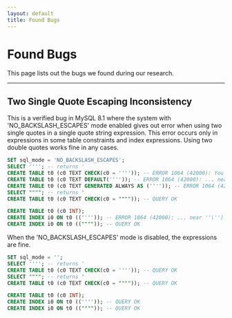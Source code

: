 ```yaml
---
layout: default
title: Found Bugs
---
```


# Found Bugs

This page lists out the bugs we found during our research.

---

## Two Single Quote Escaping Inconsistency
This is a verified bug in MySQL 8.1 where the system with 'NO_BACKSLASH_ESCAPES' mode enabled gives out error when using two single quotes in a single quote string expression. This error occurs only in expressions in some table constraints and index expressions. Using two double quotes works fine in any cases. 
```sql
SET sql_mode = 'NO_BACKSLASH_ESCAPES';
SELECT ''''; -- returns '
CREATE TABLE t0 (c0 TEXT CHECK(c0 = '''')); -- ERROR 1064 (42000): You have an error in your SQL syntax; check the manual that corresponds to your MySQL server version for the right syntax to use near ''\'')'
CREATE TABLE t0 (c0 TEXT DEFAULT('''')); -- ERROR 1064 (42000): ... near ''\'')'
CREATE TABLE t0 (c0 TEXT GENERATED ALWAYS AS ('''')); -- ERROR 1064 (42000): ... near ''\'')'
SELECT """"; -- returns "
CREATE TABLE t0 (c0 TEXT CHECK(c0 = """")); -- QUERY OK

CREATE TABLE t0 (c0 INT);
CREATE INDEX i0 ON t0 (('''')); -- ERROR 1064 (42000): ... near ''\'')'
CREATE INDEX i0 ON t0 (("""")); -- QUERY OK
```
When the 'NO_BACKSLASH_ESCAPES' mode is disabled, the expressions are fine.
```sql
SET sql_mode = '';
SELECT ''''; -- returns '
CREATE TABLE t0 (c0 TEXT CHECK(c0 = '''')); -- QUERY OK
SELECT """"; -- returns "
CREATE TABLE t0 (c0 TEXT CHECK(c0 = """")); -- QUERY OK

CREATE TABLE t0 (c0 INT);
CREATE INDEX i0 ON t0 (('''')); -- QUERY OK
CREATE INDEX i0 ON t0 (("""")); -- QUERY OK
```
